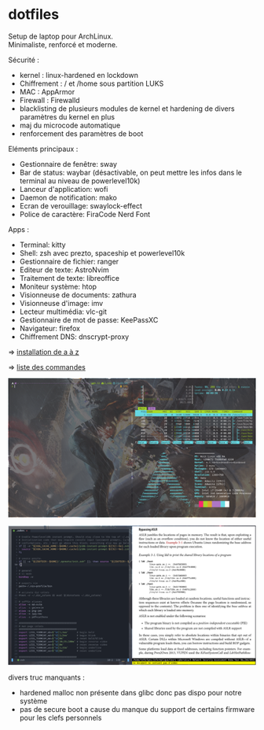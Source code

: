 # dotfiles

Setup de laptop pour ArchLinux.  
Minimaliste, renforcé et moderne. 

Sécurité :

- kernel : linux-hardened en lockdown
- Chiffrement : / et /home sous partition LUKS
- MAC : AppArmor
- Firewall : Firewalld
- blacklisting de plusieurs modules de kernel et hardening de divers paramètres du kernel en plus
- maj du microcode automatique
- renforcement des paramètres de boot

Eléments principaux :
  
- Gestionnaire de fenêtre: sway
- Bar de status: waybar (désactivable, on peut mettre les infos dans le terminal au niveau de powerlevel10k)
- Lanceur d'application: wofi
- Daemon de notification: mako
- Ecran de verouillage: swaylock-effect
- Police de caractère: FiraCode Nerd Font
  
Apps :
  
- Terminal: kitty
- Shell: zsh avec prezto, spaceship et powerlevel10k
- Gestionnaire de fichier: ranger
- Editeur de texte: AstroNvim
- Traitement de texte: libreoffice
- Moniteur système: htop
- Visionneuse de documents: zathura  
- Visionneuse d'image: imv
- Lecteur multimédia: vlc-git
- Gestionnaire de mot de passe: KeePassXC
- Navigateur: firefox
- Chiffrement DNS: dnscrypt-proxy


=> [installation de a à z](installation.txt)

=> [liste des commandes](cheatsheet.txt)

![Screenshot 1](./Images/1.png)

![Screenshot 2](./Images/2.png)

divers truc manquants :

- hardened malloc non présente dans glibc donc pas dispo pour notre système
- pas de secure boot a cause du manque du support de certains firmware pour les clefs personnels
